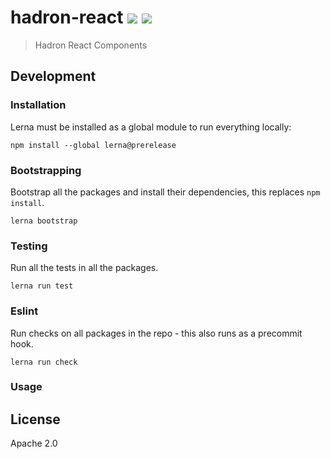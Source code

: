 # hadron-react [![][travis_img]][travis_url] [![][npm_img]][npm_url]

> Hadron React Components

## Development

### Installation

Lerna must be installed as a global module to run everything locally:

```shell
npm install --global lerna@prerelease
```

### Bootstrapping

Bootstrap all the packages and install their dependencies, this replaces `npm install`.

```shell
lerna bootstrap
```

### Testing

Run all the tests in all the packages.

```shell
lerna run test
```

### Eslint

Run checks on all packages in the repo - this also runs as a precommit hook.

```shell
lerna run check
```

### Usage

## License

Apache 2.0

[travis_img]: https://img.shields.io/travis/mongodb-js/hadron-react.svg?style=flat-square
[travis_url]: https://travis-ci.org/mongodb-js/hadron-react
[npm_img]: https://img.shields.io/npm/v/hadron-react.svg?style=flat-square
[npm_url]: https://www.npmjs.org/package/hadron-react
